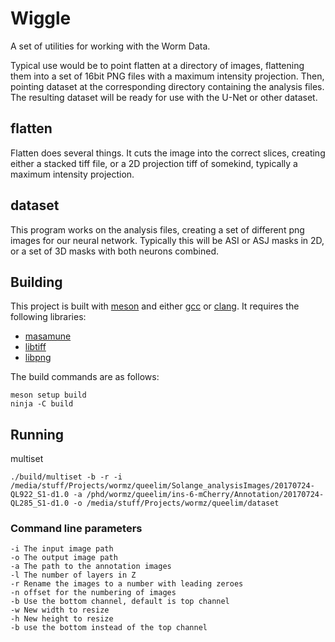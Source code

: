 # Wiggle

A set of utilities for working with the Worm Data. 

Typical use would be to point flatten at a directory of images, flattening them into a set of 16bit PNG files with a maximum intensity projection. Then, pointing dataset at the corresponding directory containing the analysis files. The resulting dataset will be ready for use with the U-Net or other dataset.

## flatten

Flatten does several things. It cuts the image into the correct slices, creating either a stacked tiff file, or a 2D projection tiff of somekind, typically a maximum intensity projection.

## dataset

This program works on the analysis files, creating a set of different png images for our neural network. Typically this will be ASI or ASJ masks in 2D, or a set of 3D masks with both neurons combined.

## Building

This project is built with [meson]() and either [gcc]() or [clang](). It requires the following libraries:

* [masamune]()
* [libtiff]()
* [libpng]()

The build commands are as follows:

    meson setup build
    ninja -C build

## Running

multiset

    ./build/multiset -b -r -i /media/stuff/Projects/wormz/queelim/Solange_analysisImages/20170724-QL922_S1-d1.0 -a /phd/wormz/queelim/ins-6-mCherry/Annotation/20170724-QL285_S1-d1.0 -o /media/stuff/Projects/wormz/queelim/dataset


### Command line parameters

    -i The input image path
    -o The output image path
    -a The path to the annotation images
    -l The number of layers in Z
    -r Rename the images to a number with leading zeroes
    -n offset for the numbering of images
    -b Use the bottom channel, default is top channel
    -w New width to resize
    -h New height to resize
    -b use the bottom instead of the top channel
